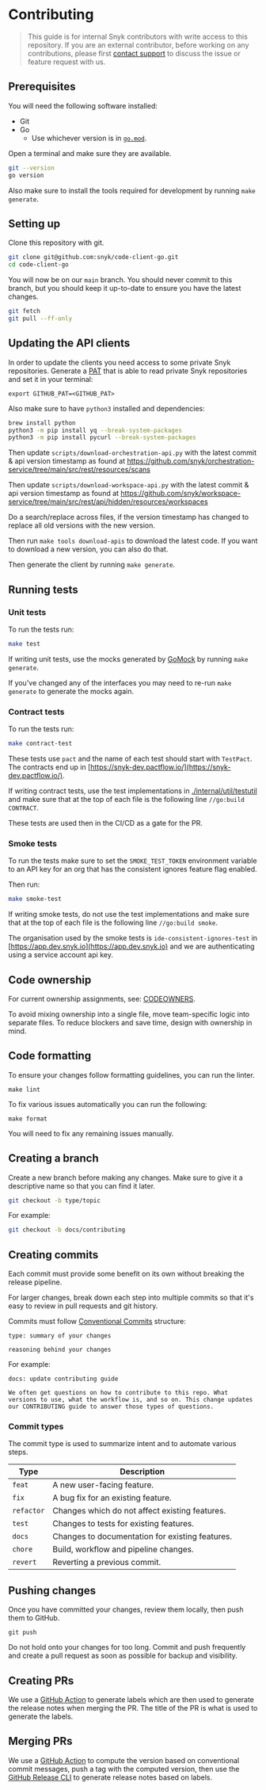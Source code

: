
# Contributing

> This guide is for internal Snyk contributors with write access to this repository. If you are an external contributor, before working on any contributions, please first [contact support](https://support.snyk.io) to discuss the issue or feature request with us.

## Prerequisites

You will need the following software installed:

- Git
- Go
    - Use whichever version is in [`go.mod`](./go.mod).

Open a terminal and make sure they are available.

```sh
git --version
go version
```

Also make sure to install the tools required for development by running `make generate`.

## Setting up

Clone this repository with git.

```sh
git clone git@github.com:snyk/code-client-go.git
cd code-client-go
```

You will now be on our `main` branch. You should never commit to this branch, but you should keep it up-to-date to ensure you have the latest changes.

```sh
git fetch
git pull --ff-only
```

## Updating the API clients

In order to update the clients you need access to some private Snyk repositories. Generate a [PAT](https://docs.github.com/en/authentication/keeping-your-account-and-data-secure/managing-your-personal-access-tokens) that is able to read private Snyk repositories and set it in your terminal:

```shell
export GITHUB_PAT=<GITHUB_PAT>
```

Also make sure to have `python3` installed and dependencies:
```sh
brew install python
python3 -m pip install yq --break-system-packages
python3 -m pip install pycurl --break-system-packages
```

Then update `scripts/download-orchestration-api.py` with the latest commit & api version timestamp as found at https://github.com/snyk/orchestration-service/tree/main/src/rest/resources/scans

Then update `scripts/download-workspace-api.py` with the latest commit & api version timestamp as found at https://github.com/snyk/workspace-service/tree/main/src/rest/api/hidden/resources/workspaces

Do a search/replace across files, if the version timestamp has changed to replace all old versions with the new version.

Then run `make tools download-apis` to download the latest code. If you want to download a new version, you can also do that.

Then generate the client by running `make generate`.

## Running tests

### Unit tests

To run the tests run:

```sh
make test
```

If writing unit tests, use the mocks generated by [GoMock](https://github.com/golang/mock) by running `make generate`. 

If you've changed any of the interfaces you may need to re-run `make generate` to generate the mocks again.

### Contract tests

To run the tests run:

```sh
make contract-test
```

These tests use `pact` and the name of each test should start with `TestPact`. The contracts end up in [https://snyk-dev.pactflow.io/](https://snyk-dev.pactflow.io/).

If writing contract tests, use the test implementations in [./internal/util/testutil](./internal/util/testutil) and
make sure that at the top of each file is the following line `//go:build CONTRACT`.

These tests are used then in the CI/CD as a gate for the PR.

### Smoke tests

To run the tests make sure to set the `SMOKE_TEST_TOKEN` environment variable to an API key for an org that has the
consistent ignores feature flag enabled.

Then run:

```sh
make smoke-test
```

If writing smoke tests, do not use the test implementations and make sure that at the top of each file is the following line `//go:build smoke`.

The organisation used by the smoke tests is `ide-consistent-ignores-test` in [https://app.dev.snyk.io](https://app.dev.snyk.io) and we are authenticating using a service account api key.

## Code ownership

For current ownership assignments, see: [CODEOWNERS](./.github/CODEOWNERS).

To avoid mixing ownership into a single file, move team-specific logic into separate files. To reduce blockers and save time, design with ownership in mind.

## Code formatting

To ensure your changes follow formatting guidelines, you can run the linter.

```
make lint
```

To fix various issues automatically you can run the following:

```
make format
```

You will need to fix any remaining issues manually.

## Creating a branch

Create a new branch before making any changes. Make sure to give it a descriptive name so that you can find it later.

```sh
git checkout -b type/topic
```

For example:

```sh
git checkout -b docs/contributing
```

## Creating commits

Each commit must provide some benefit on its own without breaking the release pipeline.

For larger changes, break down each step into multiple commits so that it's easy to review in pull requests and git history.

Commits must follow [Conventional Commits](https://www.conventionalcommits.org/en/v1.0.0/) structure:

```
type: summary of your changes

reasoning behind your changes
```

For example:

```
docs: update contributing guide

We often get questions on how to contribute to this repo. What versions to use, what the workflow is, and so on. This change updates our CONTRIBUTING guide to answer those types of questions.
```

### Commit types

The commit type is used to summarize intent and to automate various steps.

| Type       | Description                                     |
| ---------- | ----------------------------------------------- |
| `feat`     | A new user-facing feature.                      |
| `fix`      | A bug fix for an existing feature.              |
| `refactor` | Changes which do not affect existing features.  |
| `test`     | Changes to tests for existing features.         |
| `docs`     | Changes to documentation for existing features. |
| `chore`    | Build, workflow and pipeline changes.           |
| `revert`   | Reverting a previous commit.                    |

## Pushing changes

Once you have committed your changes, review them locally, then push them to GitHub.

```
git push
```

Do not hold onto your changes for too long. Commit and push frequently and create a pull request as soon as possible for backup and visibility.

## Creating PRs

We use a [GitHub Action](https://github.com/marketplace/actions/conventional-release-labels) to generate labels which are then used to generate the release notes when merging the PR.
The title of the PR is what is used to generate the labels.

## Merging PRs

We use a [GitHub Action](https://github.com/marketplace/actions/semver-conventional-commits) to compute the version based on conventional commit messages, push a tag with the computed version, then use
the [GitHub Release CLI](https://cli.github.com/manual/gh_release_create) to generate release notes based on labels.